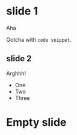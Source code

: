# slide 1

Aha
<!-- comment -->

Gotcha with `code snippet`.
  <!-- Another comment -->

## slide 2

Arghhh!

* One
* Two
* Three

# Empty slide
